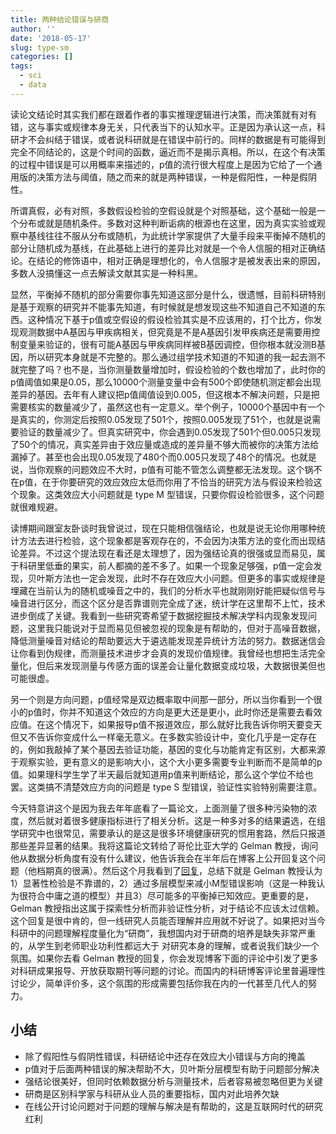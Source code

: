 ```yaml
---
title: 两种结论错误与研商
author: ''
date: '2018-05-17'
slug: type-sm
categories: []
tags:
  - sci
  - data
---
```

读论文结论时其实我们都在跟着作者的事实推理逻辑进行决策，而决策就有对有错，这与事实或规律本身无关，只代表当下的认知水平。正是因为承认这一点，科研才不会纠结于错误，或者说科研就是在错误中前行的。同样的数据是有可能得到完全不同结论的，这是个时间的函数，逼近而不是揭示真相。所以，在这个有决策的过程中错误是可以用概率来描述的，p值的流行很大程度上是因为它给了一个通用版的决策方法与阈值，随之而来的就是两种错误，一种是假阳性，一种是假阴性。

所谓真假，必有对照，多数假设检验的空假设就是个对照基础，这个基础一般是一个分布或就是随机条件。多数对这种判断诟病的根源也在这里，因为真实实验或观察中基线往往不服从分布或随机，为此统计学家提供了大量手段来平衡掉不随机的部分让随机成为基线，在此基础上进行的差异比对就是一个令人信服的相对正确结论。在结论的修饰语中，相对正确是理想化的，令人信服才是被发表出来的原因，多数人没搞懂这一点去解读文献其实是一种科黑。

显然，平衡掉不随机的部分需要你事先知道这部分是什么，很遗憾，目前科研特别是基于观察的研究并不能事先知道，有时候就是想发现这些不知道自己不知道的东西。这种情况下基于p值或空假设的假设检验其实是不应该用的，打个比方，你发现观测数据中A基因与甲疾病相关，但究竟是不是A基因引发甲疾病还是需要用控制变量来验证的，很有可能A基因与甲疾病同样被B基因调控，但你根本就没测B基因，所以研究本身就是不完整的。那么通过组学技术知道的不知道的我一起去测不就完整了吗？也不是，当你测量数量增加时，假设检验的个数也增加了，此时你的p值阈值如果是0.05，那么10000个测量变量中会有500个即使随机测定都会出现差异的基因。去年有人建议把p值阈值设到0.005，但这根本不解决问题，只是把需要核实的数量减少了，虽然这也有一定意义。举个例子，10000个基因中有一个是真实的，你测定后按照0.05发现了501个，按照0.005发现了51个，也就是说需要验证的数量减少了。但真实研究中，你会遇到0.05发现了501个但0.005只发现了50个的情况，真实差异由于效应量或造成的差异量不够大而被你的决策方法给漏掉了。甚至也会出现0.05发现了480个而0.005只发现了48个的情况。也就是说，当你观察的问题效应不大时，p值有可能不管怎么调整都无法发现。这个锅不在p值，在于你要研究的效应效应太低而你用了不恰当的研究方法与假设来检验这个现象。这类效应大小问题就是 type M 型错误，只要你假设检验很多，这个问题就很难规避。

读博期间跟室友卧谈时我曾说过，现在只能相信强结论，也就是说无论你用哪种统计方法去进行检验，这个现象都是客观存在的，不会因为决策方法的变化而出现结论差异。不过这个提法现在看还是太理想了，因为强结论真的很强或显而易见，属于科研里低垂的果实，前人都摘的差不多了。如果一个现象足够强，p值一定会发现，贝叶斯方法也一定会发现，此时不存在效应大小问题。但更多的事实或规律是埋藏在当前认为的随机或噪音之中的，我们的分析水平也就刚刚好能把疑似信号与噪音进行区分，而这个区分是否靠谱则完全成了迷，统计学在这里帮不上忙，技术进步倒成了关键。我看到一些研究寄希望于数据挖掘技术解决学科内现象发现问题，这里我只能说对于显而易见但被忽视的现象是有帮助的，但对于高噪音数据，降低测量噪音对结论的帮助要远大于遴选能发现差异统计方法的努力。数据迷信会让你看到伪规律，而测量技术进步才会真的发现价值规律。我曾经也想把生活完全量化，但后来发现测量与传感方面的误差会让量化数据变成垃圾，大数据很美但也可能很虚。

另一个则是方向问题，p值经常是双边概率取中间那一部分，所以当你看到一个很小的p值时，你并不知道这个效应的方向是更大还是更小，此时你还是需要去看效应值。在这个情况下，如果报导p值不报道效应，那么就好比我告诉你明天要变天但又不告诉你变成什么一样毫无意义。在多数实验设计中，变化几乎是一定存在的，例如我敲掉了某个基因去验证功能，基因的变化与功能肯定有区别，大都来源于观察实验，更有意义的是影响大小，这个大小更多需要专业判断而不是简单的p值。如果理科学生学了半天最后就知道用p值来判断结论，那么这个学位不给也罢。这类搞不清楚效应方向的问题是 type S 型错误，验证性实验特别需要注意。

今天特意讲这个是因为我去年年底看了一篇论文，上面测量了很多种污染物的浓度，然后就对着很多健康指标进行了相关分析。这是一种多对多的结果遴选，在组学研究中也很常见，需要承认的是这是很多环境健康研究的惯用套路，然后只报道那些差异显著的结果。我将这篇论文转给了哥伦比亚大学的 Gelman 教授，询问他从数据分析角度有没有什么建议，他告诉我会在半年后在博客上公开回复这个问题（他档期真的很满）。然后这个月我看到了[回复](http://andrewgelman.com/2018/05/15/reduce-type-m-errors-exploratory-research/)，总结下就是 Gelman 教授认为1）显著性检验是不靠谱的，2）通过多层模型来减小M型错误影响（这是一种我认为很符合中庸之道的模型）并且3）尽可能多的平衡掉已知效应。更重要的是， Gelman 教授指出这属于探索性分析而非验证性分析，对于结论不应该太过信赖。这个回复是很中肯的，但一线研究人员能否理解并应用就不好说了。如果把对当今科研中的问题理解程度量化为“研商”，我想国内对于研商的培养是缺失非常严重的，从学生到老师职业功利性都远大于
对研究本身的理解，或者说我们缺少一个氛围。如果你去看 Gelman 教授的回复，你会发现博客下面的评论中引发了更多对科研成果报导、开放获取期刊等问题的讨论。而国内的科研博客评论里普遍理性讨论少，简单评价多，这个氛围的形成需要包括你我在内的一代甚至几代人的努力。

## 小结

- 除了假阳性与假阴性错误，科研结论中还存在效应大小错误与方向的掩盖
- p值对于后面两种错误的解决帮助不大，贝叶斯分层模型有助于问题部分解决
- 强结论很美好，但同时依赖数据分析与测量技术，后者容易被忽略但更为关键
- 研商是区别科学家与科研从业人员的重要指标，国内对此培养欠缺
- 在线公开讨论问题对于问题的理解与解决是有帮助的，这是互联网时代的研究红利

